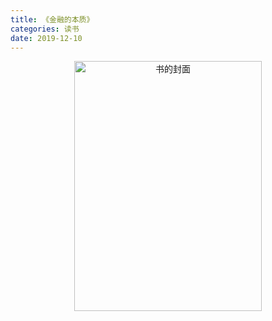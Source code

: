 ```yaml
---
title: 《金融的本质》
categories: 读书
date: 2019-12-10
---
```


<div align="center">
<img src="https://i.loli.net/2019/12/11/S46gvxNeUqcKihD.jpg" width = "300" height="400" alt="书的封面">
</div>